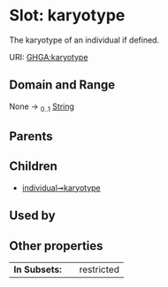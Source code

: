 
# Slot: karyotype


The karyotype of an individual if defined.

URI: [GHGA:karyotype](https://w3id.org/GHGA/karyotype)


## Domain and Range

None &#8594;  <sub>0..1</sub> [String](types/String.md)

## Parents


## Children

 *  [individual➞karyotype](individual_karyotype.md)

## Used by


## Other properties

|  |  |  |
| --- | --- | --- |
| **In Subsets:** | | restricted |

